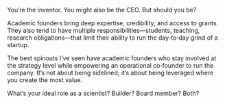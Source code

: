 You’re the inventor. You might also be the CEO. But should you be?

Academic founders bring deep expertise, credibility, and access to grants. They also tend to have multiple responsibilities—students, teaching, research obligations—that limit their ability to run the day‑to‑day grind of a startup.

The best spinouts I’ve seen have academic founders who stay involved at the strategy level while empowering an operational co‑founder to run the company. It’s not about being sidelined; it’s about being leveraged where you create the most value.

What’s your ideal role as a scientist? Builder? Board member? Both?
